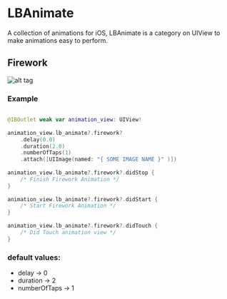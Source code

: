 # LBAnimate
A collection of animations for iOS, LBAnimate is a category on UIView to make animations easy to perform.


## Firework ##

![alt tag](https://raw.github.com/lioz12131415/LBAnimate/main/Gifs/firework.gif)

### Example ###

```swift

@IBOutlet weak var animation_view: UIView!
    
animation_view.lb_animate?.firework?
    .delay(0.0)
    .duration(2.0)
    .numberOfTaps(1)
    .attach([UIImage(named: "{ SOME IMAGE NAME }" )])
        
animation_view.lb_animate?.firework?.didStop {
    /* Finish Firework Animation */
}
        
animation_view.lb_animate?.firework?.didStart {
    /* Start Firework Animation */
}
        
animation_view.lb_animate?.firework?.didTouch {
    /* Did Touch animation view */
}

```

### default values: ###
- delay -> 0
- duration -> 2
- numberOfTaps -> 1



